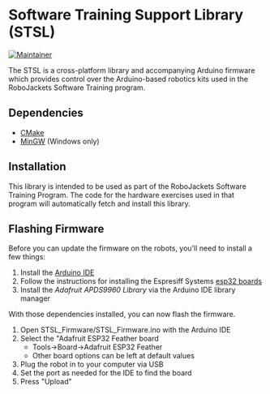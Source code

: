 # Software Training Support Library (STSL)

[![Maintainer](https://img.shields.io/badge/Maintainer-Matthew%20Barulic-blue.svg)](https://github.com/barulicm)

The STSL is a cross-platform library and accompanying Arduino firmware which provides control over the Arduino-based robotics kits used in the RoboJackets Software Training program.

## Dependencies

* [CMake](https://cmake.org/)
* [MinGW](http://mingw.org/) (Windows only) 

## Installation

This library is intended to be used as part of the RoboJackets Software Training Program. The code for the hardware exercises used in that program will automatically fetch and install this library.

## Flashing Firmware

Before you can update the firmware on the robots, you'll need to install a few things:

1. Install the [Arduino IDE](https://www.arduino.cc/)
2. Follow the instructions for installing the Espresiff Systems [esp32 boards](https://github.com/espressif/arduino-esp32/blob/master/docs/arduino-ide/boards_manager.md)
3. Install the _Adafruit APDS9960 Library_ via the Arduino IDE library manager

With those dependencies installed, you can now flash the firmware.

1. Open STSL_Firmware/STSL_Firmware.ino with the Arduino IDE
2. Select the "Adafruit ESP32 Feather board
   * Tools->Board->Adafruit ESP32 Feather
   * Other board options can be left at default values
3. Plug the robot in to your computer via USB
4. Set the port as needed for the IDE to find the board
5. Press "Upload"

